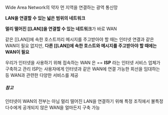 Wide Area Network의 약자 
먼 지역을 연결하는 광역 통신망 

**LAN을 연결할 수 있는 넓은 범위의 네트워크**

**멀리 떨어진 [[LAN]]을 연결할 수 있는 네트워크**가 바로 WAN

같은 [[LAN]]에 속한 호스트끼리 메시지를 주고받아야 할 때는 인터넷 연결과 같은 WAN이 필요 없지만, 
**다른 [[LAN]]에 속한 호스트와 메시지를 주고받아야 할 때에는 WAN이 필요** 

우리가 인터넷을 사용하기 위해 접속하는 WAN 은 == **ISP** 라는 인터넷 서비스 업체가 구축하고 관리 
ISP는 사용자에게 인터넷과 같은 WAN에 연결 가능한 회선을 임대하는 등 WAN과 관련한 다양한 서비스를 제공

##### 참고 
인터넷이 WAN의 전부는 아님
멀리 떨어진 LAN을 연결하기 위해 특정 조직에서 불특정 다수에게 공개되지 않은 WAN을 얼마든지 구축 가능 